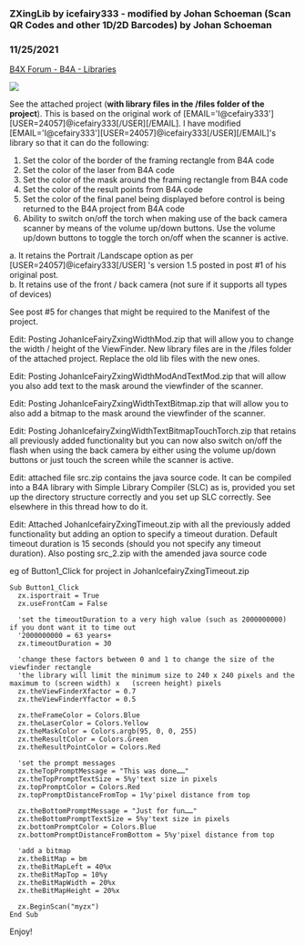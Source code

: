 ### ZXingLib by icefairy333 - modified by Johan Schoeman (Scan QR Codes and other 1D/2D Barcodes) by Johan Schoeman
### 11/25/2021
[B4X Forum - B4A - Libraries](https://www.b4x.com/android/forum/threads/49084/)

![](https://www.b4x.com/android/forum/attachments/31000)  
  
See the attached project (**with library files in the /files folder of the project**). This is based on the original work of [EMAIL='I@cefairy333'][USER=24057]@icefairy333[/USER][/EMAIL]. I have modified [EMAIL='I@cefairy333'][USER=24057]@icefairy333[/USER][/EMAIL]'s library so that it can do the following:  
  
1. Set the color of the border of the framing rectangle from B4A code  
2. Set the color of the laser from B4A code  
3. Set the color of the mask around the framing rectangle from B4A code  
4. Set the color of the result points from B4A code  
5. Set the color of the final panel being displayed before control is being returned to the B4A project from B4A code  
6. Ability to switch on/off the torch when making use of the back camera scanner by means of the volume up/down buttons. Use the volume up/down buttons to toggle the torch on/off when the scanner is active.  
  
a. It retains the Portrait /Landscape option as per [USER=24057]@icefairy333[/USER] 's version 1.5 posted in post #1 of his original post.  
b. It retains use of the front / back camera (not sure if it supports all types of devices)  
  
See post #5 for changes that might be required to the Manifest of the project.  
  
Edit: Posting JohanIceFairyZxingWidthMod.zip that will allow you to change the width / height of the ViewFinder. New library files are in the /files folder of the attached project. Replace the old lib files with the new ones.  
  
Edit: Posting JohanIceFairyZxingWidthModAndTextMod.zip that will allow you also add text to the mask around the viewfinder of the scanner.  
  
Edit: Posting JohanIceFairyZxingWidthTextBitmap.zip that will allow you to also add a bitmap to the mask around the viewfinder of the scanner.  
  
Edit: Posting JohanIcefairyZxingWidthTextBitmapTouchTorch.zip that retains all previously added functionality but you can now also switch on/off the flash when using the back camera by either using the volume up/down buttons or just touch the screen while the scanner is active.  
  
Edit: attached file src.zip contains the java source code. It can be compiled into a B4A library with Simple Library Compiler (SLC) as is, provided you set up the directory structure correctly and you set up SLC correctly. See elsewhere in this thread how to do it.  
  
Edit: Attached JohanIcefairyZxingTimeout.zip with all the previously added functionality but adding an option to specify a timeout duration. Default timeout duration is 15 seconds (should you not specify any timeout duration). Also posting src\_2.zip with the amended java source code  
  
eg of Button1\_Click for project in JohanIcefairyZxingTimeout.zip  

```B4X
Sub Button1_Click  
  zx.isportrait = True  
  zx.useFrontCam = False  
  
  'set the timeoutDuration to a very high value (such as 2000000000) if you dont want it to time out  
  '2000000000 = 63 years+  
  zx.timeoutDuration = 30  
  
  'change these factors between 0 and 1 to change the size of the viewfinder rectangle  
  'the library will limit the minimum size to 240 x 240 pixels and the maximum to (screen width) x   (screen height) pixels  
  zx.theViewFinderXfactor = 0.7  
  zx.theViewFinderYfactor = 0.5  
  
  zx.theFrameColor = Colors.Blue  
  zx.theLaserColor = Colors.Yellow  
  zx.theMaskColor = Colors.argb(95, 0, 0, 255)  
  zx.theResultColor = Colors.Green  
  zx.theResultPointColor = Colors.Red  
  
  'set the prompt messages  
  zx.theTopPromptMessage = "This was done……"  
  zx.theTopPromptTextSize = 5%y'text size in pixels  
  zx.topPromptColor = Colors.Red  
  zx.topPromptDistanceFromTop = 1%y'pixel distance from top  
  
  zx.theBottomPromptMessage = "Just for fun……"  
  zx.theBottomPromptTextSize = 5%y'text size in pixels  
  zx.bottomPromptColor = Colors.Blue  
  zx.bottomPromptDistanceFromBottom = 5%y'pixel distance from top  
  
  'add a bitmap  
  zx.theBitMap = bm  
  zx.theBitMapLeft = 40%x  
  zx.theBitMapTop = 10%y  
  zx.theBitMapWidth = 20%x  
  zx.theBitMapHeight = 20%x  
  
  zx.BeginScan("myzx")  
End Sub
```

  
  
Enjoy!